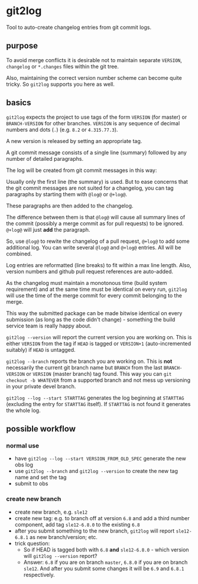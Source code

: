# git2log

Tool to auto-create changelog entries from git commit logs.

## purpose

To avoid merge conflicts it is desirable not to maintain separate `VERSION`, `changelog` or `*.changes`
files within the git tree.

Also, maintaining the correct version number scheme can become quite tricky. So `git2log` supports
you here as well.

## basics

`git2log` expects the project to use tags of the form `VERSION` (for master) or `BRANCH-VERSION` for
other branches. `VERSION` is any sequence of decimal numbers and dots (`.`) (e.g. `8.2` or `4.315.77.3`).

A new version is released by setting an appropriate tag.

A git commit message consists of a single line (summary) followed by any number of detailed paragraphs.

The log will be created from git commit messages in this way:

Usually only the first line (the summary) is used. But to ease concerns that the git commit messages
are not suited for a changelog, you can tag paragraphs by starting them with `@log@` or `@+log@`.

These paragraphs are then added to the changelog.

The difference between them is that `@log@` will cause all summary lines of the commit (possibly
a merge commit as for pull requests) to be ignored. `@+log@` will just **add** the paragraph.

So, use `@log@` to rewite the changelog of a pull request, `@+log@` to add some additional log.
You can write several `@log@` and `@+log@` entries. All will be combined.

Log entries are reformatted (line breaks) to fit within a max line length. Also, version numbers
and github pull request references are auto-added.

As the changelog must maintain a monotonous time (build system requirement)
and at the same time must be identical on every run, `git2log` will use the time of
the merge commit for every commit belonging to the merge.

This way the submitted package can be made bitwise identical on every submission (as long as the code
didn't change) - something the build service team is really happy about.

`git2log --version` will report the current version you are working on. This is either `VERSION` from
the tag if `HEAD` is tagged or `VERSION+1` (auto-incremented suitably) if `HEAD` is untagged.

`git2log --branch` reports the branch you are working on. This is **not** necessarily the current git
branch name but `BRANCH` from the last `BRANCH-VERSION` or `VERSION` (master branch) tag found. This way you can
`git checkout -b WHATEVER` from a supported branch and not mess up versioning in your private devel branch.

`git2log --log --start STARTTAG` generates the log beginning at `STARTTAG` (excluding the entry for
`STARTTAG` itself). If `STARTTAG` is not found it generates the whole log.

## possible workflow

### normal use

- have `git2log --log --start VERSION_FROM_OLD_SPEC` generate the new obs log
- use `git2log --branch` and `git2log --version` to create the new tag name and set the tag
- submit to obs

### create new branch

- create new branch, e.g. `sle12`
- create new tag: e.g. to branch off at version `6.8` and add a third number component,
add tag `sle12-6.8.0` to the existing `6.8`
- after you submit something to the new branch, `git2log` will report `sle12-6.8.1` as new branch/version; etc.
- trick question:
    - So if HEAD is tagged both with `6.8` **and** `sle12-6.8.0` - which version will `git2log --version` report?
    - Answer: `6.8` if you are on branch `master`, `6.8.0` if you are on branch `sle12`. And after you submit some changes it will be `6.9` and `6.8.1` respectively.

